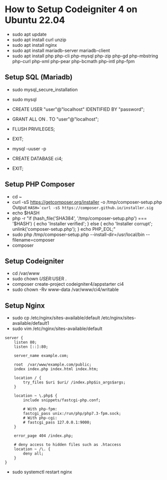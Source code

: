 # How to Setup Codeigniter 4 on Ubuntu 22.04

- sudo apt update
- sudo apt install curl unzip
- sudo apt install nginx
- sudo apt install mariadb-server mariadb-client
- sudo apt install php php-cli php-mysql php-zip php-gd php-mbstring php-curl php-xml php-pear php-bcmath php-intl php-fpm

## Setup SQL (Mariadb)

- sudo mysql_secure_installation
- sudo mysql
- CREATE USER  "user"@"localhost" IDENTIFIED BY "password";
- GRANT ALL ON *.* TO "user"@"localhost";
- FLUSH PRIVILEGES;
- EXIT;

- mysql -uuser -p
- CREATE DATABASE ci4;
- EXIT;

## Setup PHP Composer

- cd ~
- curl -sS https://getcomposer.org/installer -o /tmp/composer-setup.php
    Output
```HASH=`curl -sS https://composer.github.io/installer.sig```
- echo $HASH
- php -r "if (hash_file('SHA384', '/tmp/composer-setup.php') === '$HASH') { echo 'Installer verified'; } else { echo 'Installer corrupt'; unlink('composer-setup.php'); } echo PHP_EOL;"
- sudo php /tmp/composer-setup.php --install-dir=/usr/local/bin --filename=composer
- composer

## Setup Codeigniter

- cd /var/www
- sudo chown $USER:$USER .
- composer create-project codeigniter4/appstarter ci4
- sudo chown -Rv www-data /var/www/ci4/writable

## Setup Nginx
- sudo cp /etc/nginx/sites-available/default /etc/nginx/sites-available/default1
- sudo vim /etc/nginx/sites-available/default
```
server {
    listen 80;
    listen [::]:80;

    server_name example.com;

    root  /var/www/example.com/public;
    index index.php index.html index.htm;

    location / {
        try_files $uri $uri/ /index.php$is_args$args;
    }

    location ~ \.php$ {
        include snippets/fastcgi-php.conf;

        # With php-fpm:
        fastcgi_pass unix:/run/php/php7.3-fpm.sock;
        # With php-cgi:
        # fastcgi_pass 127.0.0.1:9000;
    }

    error_page 404 /index.php;

    # deny access to hidden files such as .htaccess
    location ~ /\. {
        deny all;
    }
}
```
- sudo systemctl restart nginx
